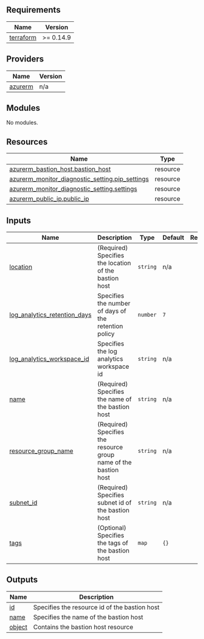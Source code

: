 <!-- BEGIN_TF_DOCS -->
## Requirements

| Name | Version |
|------|---------|
| <a name="requirement_terraform"></a> [terraform](#requirement\_terraform) | >= 0.14.9 |

## Providers

| Name | Version |
|------|---------|
| <a name="provider_azurerm"></a> [azurerm](#provider\_azurerm) | n/a |

## Modules

No modules.

## Resources

| Name | Type |
|------|------|
| [azurerm_bastion_host.bastion_host](https://registry.terraform.io/providers/hashicorp/azurerm/latest/docs/resources/bastion_host) | resource |
| [azurerm_monitor_diagnostic_setting.pip_settings](https://registry.terraform.io/providers/hashicorp/azurerm/latest/docs/resources/monitor_diagnostic_setting) | resource |
| [azurerm_monitor_diagnostic_setting.settings](https://registry.terraform.io/providers/hashicorp/azurerm/latest/docs/resources/monitor_diagnostic_setting) | resource |
| [azurerm_public_ip.public_ip](https://registry.terraform.io/providers/hashicorp/azurerm/latest/docs/resources/public_ip) | resource |

## Inputs

| Name | Description | Type | Default | Required |
|------|-------------|------|---------|:--------:|
| <a name="input_location"></a> [location](#input\_location) | (Required) Specifies the location of the bastion host | `string` | n/a | yes |
| <a name="input_log_analytics_retention_days"></a> [log\_analytics\_retention\_days](#input\_log\_analytics\_retention\_days) | Specifies the number of days of the retention policy | `number` | `7` | no |
| <a name="input_log_analytics_workspace_id"></a> [log\_analytics\_workspace\_id](#input\_log\_analytics\_workspace\_id) | Specifies the log analytics workspace id | `string` | n/a | yes |
| <a name="input_name"></a> [name](#input\_name) | (Required) Specifies the name of the bastion host | `string` | n/a | yes |
| <a name="input_resource_group_name"></a> [resource\_group\_name](#input\_resource\_group\_name) | (Required) Specifies the resource group name of the bastion host | `string` | n/a | yes |
| <a name="input_subnet_id"></a> [subnet\_id](#input\_subnet\_id) | (Required) Specifies subnet id of the bastion host | `string` | n/a | yes |
| <a name="input_tags"></a> [tags](#input\_tags) | (Optional) Specifies the tags of the bastion host | `map` | `{}` | no |

## Outputs

| Name | Description |
|------|-------------|
| <a name="output_id"></a> [id](#output\_id) | Specifies the resource id of the bastion host |
| <a name="output_name"></a> [name](#output\_name) | Specifies the name of the bastion host |
| <a name="output_object"></a> [object](#output\_object) | Contains the bastion host resource |
<!-- END_TF_DOCS -->